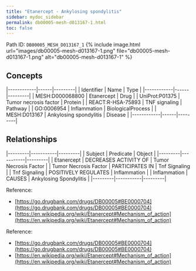 ```yaml
---
title: "Etanercept - Ankylosing spondylitis"
sidebar: mydoc_sidebar
permalink: db00005-mesh-d013167-1.html
toc: false 
---
```



Path ID: `DB00005_MESH_D013167_1`
{% include image.html url="images/db00005-mesh-d013167-1.png" file="db00005-mesh-d013167-1.png" alt="db00005-mesh-d013167-1" %}

## Concepts

|------------|------|---------|
| Identifier | Name | Type    |
|------------|------|---------|
| MESH:D000068800 | Etanercept | Drug |
| UniProt:P01375 | Tumor necrosis factor | Protein |
| REACT:R-HSA-75893 | TNF signaling | Pathway |
| GO:0006954 | Inflammation | BiologicalProcess |
| MESH:D013167 | Ankylosing spondylitis | Disease |
|------------|------|---------|

## Relationships

|---------|-----------|---------|
| Subject | Predicate | Object  |
|---------|-----------|---------|
| Etanercept | DECREASES ACTIVITY OF | Tumor Necrosis Factor |
| Tumor Necrosis Factor | PARTICIPATES IN | Tnf Signaling |
| Tnf Signaling | POSITIVELY REGULATES | Inflammation |
| Inflammation | CAUSES | Ankylosing Spondylitis |
|---------|-----------|---------|

Reference: 
  - [https://go.drugbank.com/drugs/DB00005#BE0000704](https://go.drugbank.com/drugs/DB00005#BE0000704)
  - [https://en.wikipedia.org/wiki/Etanercept#Mechanism_of_action](https://en.wikipedia.org/wiki/Etanercept#Mechanism_of_action)

Reference: 
  - [https://go.drugbank.com/drugs/DB00005#BE0000704](https://go.drugbank.com/drugs/DB00005#BE0000704)
  - [https://en.wikipedia.org/wiki/Etanercept#Mechanism_of_action](https://en.wikipedia.org/wiki/Etanercept#Mechanism_of_action)
